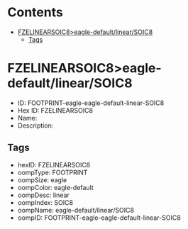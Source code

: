 



Contents
========

* [FZELINEARSOIC8>eagle-default/linear/SOIC8](#fzelinearsoic8eagle-defaultlinearsoic8)
	* [Tags](#tags)

# FZELINEARSOIC8>eagle-default/linear/SOIC8

- ID: FOOTPRINT-eagle-eagle-default-linear-SOIC8
- Hex ID: FZELINEARSOIC8
- Name: 
- Description: 

## Tags

- hexID: FZELINEARSOIC8
- oompType: FOOTPRINT
- oompSize: eagle
- oompColor: eagle-default
- oompDesc: linear
- oompIndex: SOIC8
- oompName: eagle-default/linear/SOIC8
- oompID: FOOTPRINT-eagle-eagle-default-linear-SOIC8
